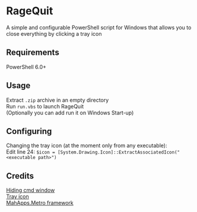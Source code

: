 # RageQuit
A simple and configurable PowerShell script for Windows that allows you to close everything by clicking a tray icon

## Requirements
PowerShell 6.0+

## Usage
Extract `.zip` archive in an empty directory  
Run `run.vbs` to launch RageQuit  
(Optionally you can add run it on Windows Start-up)

## Configuring
Changing the tray icon (at the moment only from any executable):  
Edit line 24: ```$icon = [System.Drawing.Icon]::ExtractAssociatedIcon("<executable path>")```

## Credits
[Hiding cmd window](https://stackoverflow.com/questions/13142603/prevent-vbscript-app-from-showing-console-window)  
[Tray icon](https://www.systanddeploy.com/2018/12/create-your-own-powershell.html)  
[MahApps.Metro framework](https://github.com/MahApps/MahApps.Metro)
